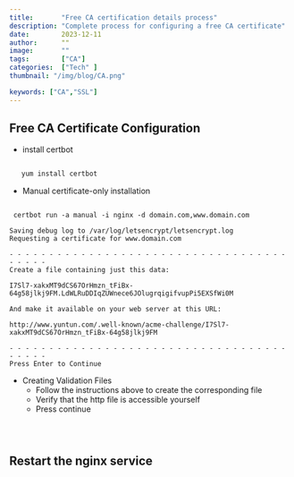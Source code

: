 ```yaml
---
title:       "Free CA certification details process"
description: "Complete process for configuring a free CA certificate"
date:        2023-12-11
author:      ""
image:       ""
tags:        ["CA"]
categories:  ["Tech" ]
thumbnail: "/img/blog/CA.png"

keywords: ["CA","SSL"]
---
```



## Free CA Certificate Configuration

+ install certbot

```bash

   yum install certbot

```


+ Manual certificate-only installation

```shell

 certbot run -a manual -i nginx -d domain.com,www.domain.com

```

```shell
Saving debug log to /var/log/letsencrypt/letsencrypt.log
Requesting a certificate for www.domain.com

- - - - - - - - - - - - - - - - - - - - - - - - - - - - - - - - - - - - - - - -
Create a file containing just this data:

I7Sl7-xakxMT9dCS67OrHmzn_tFiBx-64g58jlkj9FM.LdWLRuDDIqZUWnece6JOlugrqigifvupPi5EXSfWi0M

And make it available on your web server at this URL:

http://www.yuntun.com/.well-known/acme-challenge/I7Sl7-xakxMT9dCS67OrHmzn_tFiBx-64g58jlkj9FM

- - - - - - - - - - - - - - - - - - - - - - - - - - - - - - - - - - - - - - - -
Press Enter to Continue

```


+ Creating Validation Files
    +  Follow the instructions above to create the corresponding file
    +  Verify that the http file is accessible yourself 
    + Press continue


```shell
  


```

## Restart the nginx service